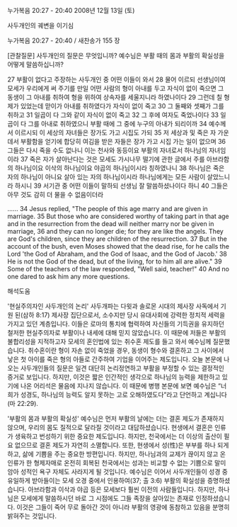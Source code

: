 누가복음 20:27 - 20:40 
2008년 12월 13일 (토)

사두개인의 궤변을 이기심



누가복음 20:27 - 20:40 / 새찬송가 155 장


[관찰질문]
사두개인의 질문은 무엇입니까? 
예수님은 부활 때의 몸과 부활의 확실성을 어떻게 말씀하십니까? 

27 부활이 없다고 주장하는 사두개인 중 어떤 이들이 와서 
28 물어 이르되 선생님이여 모세가 우리에게 써 주기를 만일 어떤 사람의 형이 아내를 두고 자식이 없이 죽으면 그 동생이 그 아내를 취하여 형을 위하여 상속자를 세울지니라 하였나이다 
29 그런데 칠 형제가 있었는데 맏이가 아내를 취하였다가 자식이 없이 죽고 
30 그 둘째와 셋째가 그를 취하고 
31 일곱이 다 그와 같이 자식이 없이 죽고 
32 그 후에 여자도 죽었나이다 
33 일곱이 다 그를 아내로 취하였으니 부활 때에 그 중에 누구의 아내가 되리이까 
34 예수께서 이르시되 이 세상의 자녀들은 장가도 가고 시집도 가되 
35 저 세상과 및 죽은 자 가운데서 부활함을 얻기에 합당히 여김을 받은 자들은 장가 가고 시집 가는 일이 없으며 
36 그들은 다시 죽을 수도 없나니 이는 천사와 동등이요 부활의 자녀로서 하나님의 자녀임이라 
37 죽은 자가 살아난다는 것은 모세도 가시나무 떨기에 관한 글에서 주를 아브라함의 하나님이요 이삭의 하나님이요 야곱의 하나님이시라 칭하였나니 
38 하나님은 죽은 자의 하나님이 아니요 살아 있는 자의 하나님이시라 하나님에게는 모든 사람이 살았느니라 하시니 
39 서기관 중 어떤 이들이 말하되 선생님 잘 말씀하셨나이다 하니 
40 그들은 아무 것도 감히 더 물을 수 없음이더라 

......
34 Jesus replied, "The people of this age marry and are given in marriage. 
35 But those who are considered worthy of taking part in that age and in the resurrection from the dead will neither marry nor be given in marriage, 
36 and they can no longer die; for they are like the angels. They are God's children, since they are children of the resurrection. 
37 But in the account of the bush, even Moses showed that the dead rise, for he calls the Lord 'the God of Abraham, and the God of Isaac, and the God of Jacob.' 
38 He is not the God of the dead, but of the living, for to him all are alive." 
39 Some of the teachers of the law responded, "Well said, teacher!" 
40 And no one dared to ask him any more questions.

해석도움





'현실주의자인 사두개인의 논리'
 사두개파는 다윗과 솔로몬 시대의 제사장 사독에서 기원 된(삼하 8:17) 제사장 집단으로서, 소수지만 당시 유대사회에 강력한 정치적 세력을 가지고 있던 계층입니다. 이들은 로마의 통치에 협력하여 자신들의 기득권을 유지하던 철저한 현실주의자로 부활이나 내세에 대해 믿지 않았습니다. 이 때문에 저들은 부활의 불합리성을 지적하고자 모세의 혼인법에 있는 취수혼 제도를 들고 와서 예수님께 질문했습니다. 취수혼이란 형이 자손 없이 죽었을 경우, 동생이 형수와 결혼하고 그 사이에서 낳은 첫 아이를 죽은 형의 아들로 간주하여 기업을 이어주는 제도입니다. 오늘 본문에 나오는 사두개인들의 질문은 일견 대단히 논리정연하고 부활을 부정할 수 있는 결정적인 증거로 보입니다. 하지만, 이것은 짧은 인간적인 생각으로 하나님의 능력을 제한하고 있기에 나온 어리석은 물음에 지나지 않습니다. 이 때문에 병행 본문에 보면 예수님은 “너희가 성경도, 하나님의 능력도 알지 못하는 고로 오해하였도다”라고 단언하고 계십니다(마 22:29).         

'부활의 몸과 부활의 확실성'
 예수님은 먼저 부활의 날에는 더는 결혼 제도가 존재하지 않으며, 우리의 몸도 질적으로 달라질 것이라고 대답하셨습니다. 현생에서 결혼은 인류가 생육하고 번성하기 위한 중요한 제도입니다. 하지만, 천국에서는 더 이상의 출산이 필요 없으므로 결혼 제도가 자연히 소멸합니다. 또한, 현생에서 성(性)은 부부를 하나 되게 하고, 삶에 기쁨을 주는 중요한 방편입니다. 하지만, 하나님과의 교제가 끊이지 않고 온 인류가 한 형제자매로 온전히 회복된 천국에서는 성과는 비교할 수 없는 기쁨으로 말미암아 성적인 욕구 자체도 사라지게 될 것입니다. 예수님은 이어서 사두개인들이 성경 중 유일하게 받아들이는 모세 오경 중에서 인용하여(37; 출 3:6) 부활의 확실성을 증명하셨습니다. 아브라함과 이삭과 야곱 등은 모세보다 훨씬 이전의 사람들입니다. 하지만, 하나님은 모세에게 말씀하시던 바로 그 시점에도 그들 족장을 살아있는 존재로 인정하셨습니다. 이것은 그들이 죽어 무로 돌아간 것이 아니라 부활의 영광에 동참하고 있음을 분명히 밝혀주는 것입니다.